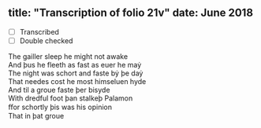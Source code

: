 title: "Transcription of folio 21v"
date: June 2018
---

- [ ] Transcribed
- [ ] Double checked

The gailler sleep he might not awake  
And þus he fleeth as fast as euer he maẏ  
The night was schort and faste bẏ þe daẏ  
That needes cost he most himseluen hyde  
And til a groue faste þer bisyde  
With dredful foot þan stalkeþ Palamon  
ﬀor schortly þis was his opinion  
That in þat groue 

